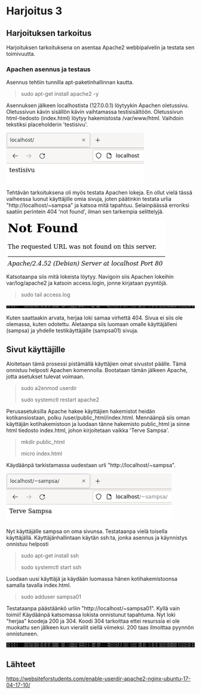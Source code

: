 # Harjoitus 3

## Harjoituksen tarkoitus

Harjoituksen tarkoituksena on asentaa Apache2 webbipalvelin ja testata sen toimivuutta.

### Apachen asennus ja testaus

Asennus tehtiin tunnilla apt-paketinhallinnan kautta.

>sudo apt-get install apache2 -y

Asennuksen jälkeen localhostista (127.0.0.1) löytyykin Apachen oletussivu. Oletussivun kävin sisällön kävin vaihtamassa testisisältöön. Oletussivun html-tiedosto (index.html) löytyy hakemistosta /var/www/html. Vaihdoin tekstiksi placeholderin 'testisivu'. 

![Image](/apache/defaultpage.png "default")

Tehtävän tarkoituksena oli myös testata Apachen lokeja. En ollut vielä tässä vaiheessa luonut käyttäjille omia sivuja, joten päätinkin testata urlia "http://localhost/~sampsa" ja katsoa mitä tapahtuu. Selainpäässä erroriksi saatiin perintein 404 'not found', ilman sen tarkempia selittelyjä.  

![Image](/apache/404browser.png "404")

Katsotaanpa siis mitä lokeista löytyy. Navigoin siis Apachen lokeihin var/log/apache2 ja katsoin access.login, jonne kirjataan pyyntöjä. 

>sudo tail access.log

![Image](/apache/404log.png "404")

Kuten saattaakin arvata, herjaa loki samaa virhettä 404. Sivua ei siis ole olemassa, kuten odotettu. Aletaanpa siis luomaan omalle käyttäjälleni (sampsa) ja yhdelle testikäyttäjälle (sampsa01) sivuja.

## Sivut käyttäjille

Aloitetaan tämä prosessi pistämällä käyttäjien omat sivustot päälle. Tämä onnistuu helposti Apachen komennolla. Bootataan tämän jälkeen Apache, jotta asetukset tulevat voimaan. 

>sudo a2enmod userdir
>
>sudo systemctl restart apache2 

Perusasetuksilla Apache hakee käyttäjien hakemistot heidän kotikansiostaan, polku /user/public_html/index.html. Mennäänpä siis oman käyttäjän kotihakemistoon ja luodaan tänne hakemisto public_html ja sinne html tiedosto index.html, johon kirjoitetaan vaikka 'Terve Sampsa'.

>mkdir public_html
>
>micro index.html

Käydäänpä tarkistamassa uudestaan urli "http://localhost/~sampsa".

![Image](/apache/sampsansivu.png "404")

Nyt käyttäjälle sampsa on oma sivunsa. Testataanpa vielä toisella käyttäjällä. Käyttäjänhallintaan käytän ssh:ta, jonka asennus ja käynnistys onnistuu helposti

>sudo apt-get install ssh
>
>sudo systemctl start ssh

Luodaan uusi käyttäjä ja käydään luomassa hänen kotihakemistoonsa samalla tavalla index.html.

>sudo adduser sampsa01

Testataanpa päästäänkö urliin "http://localhost/~sampsa01". Kyllä vain toimii! Käydäänpä katsomassa lokista onnistunut tapahtuma. Nyt loki "herjaa" koodeja 200 ja 304. Koodi 304 tarkoittaa ettei resurssia ei ole muokattu sen jälkeen kun vierailit siellä viimeksi. 200 taas ilmoittaa pyynnön onnistuneen.

![Image](/apache/304log.png "304")

## Lähteet

https://websiteforstudents.com/enable-userdir-apache2-nginx-ubuntu-17-04-17-10/